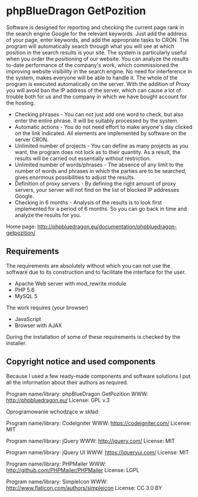 # phpBlueDragon GetPozition

Software is designed for reporting and checking the current page rank in the search engine Google for the relevant keywords. Just add the address of your page, enter keywords, and add the appropriate tasks to CRON. The program will automatically search through what you will see at which position in the search results is your site.
The system is particularly useful when you order the positioning of our website. You can analyze the results to-date performance of the company's work, which commissioned the improving website visibility in the search engine.
No need for interference in the system, makes everyone will be able to handle it. The whole of the program is executed automatically on the server.
With the addition of Proxy you will avoid ban the IP address of the server, which can cause a lot of trouble both for us and the company in which we have bought account for the hosting.
 
- Checking phrases - You can not just add one word to check, but also enter the entire phrase. It will be suitably processed by the system.
- Automatic actions - You do not need effort to make anyone's day clicked on the link indicated. All elements are implemented by software on the server CRON.
- Unlimited number of projects - You can define as many projects as you want, the program does not lock as to their quantity. As a result, the results will be carried out essentially without restriction.
- Unlimited number of words/phrases - The absence of any limit to the number of words and phrases in which the parties are to be searched, gives enormous possibilities to adjust the results.
- Definition of proxy servers - By defining the right amount of proxy servers, your server will not find on the list of blocked IP addresses Google.
- Checking in 6 months - Analysis of the results is to look first implemented for a period of 6 months. So you can go back in time and analyze the results for you.

Home page: http://phpbluedragon.eu/documentation/phpbluedragon-getpozition/

## Requirements

The requirements are absolutely without which you can not use the software due to its construction and to facilitate the interface for the user.

- Apache Web server with mod_rewrite module
- PHP 5.6
- MySQL 5

The work requires (your browser)
- JavaScript
- Browser with AJAX

During the installation of some of these requirements is checked by the installer.

## Copyright notice and used components

Because I used a few ready-made components and software solutions I put all the information about their authors as required.

Program name/library: phpBlueDragon GetPozition
WWW: http://phpbluedragon.eu/
License: GPL v.3

Oprogramowanie wchodzące w skład:

Program name/library: CodeIgniter
WWW: https://codeigniter.com/
License: MIT

Program name/library: jQuery
WWW: http://jquery.com/
License: MIT

Program name/library: jQuery UI
WWW: https://jqueryui.com/
License: MIT

Program name/library: PHPMailer
WWW: http://github.com/PHPMailer/PHPMailer
License: LGPL

Program name/library: SimpleIcon
WWW: http://www.flaticon.com/authors/simpleicon
License: CC 3.0 BY

